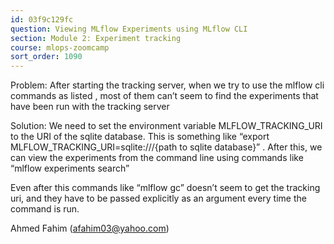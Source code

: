 ```yaml
---
id: 03f9c129fc
question: Viewing MLflow Experiments using MLflow CLI
section: Module 2: Experiment tracking
course: mlops-zoomcamp
sort_order: 1090
---
```


Problem: After starting the tracking server, when we try to use the mlflow cli commands as listed , most of them can’t seem to find the experiments that have been run with the tracking server

Solution: We need to set the environment variable MLFLOW_TRACKING_URI to the URI of the sqlite database. This is something like “export MLFLOW_TRACKING_URI=sqlite:///{path to sqlite database}” . After this, we can view the experiments from the command line using commands like “mlflow experiments search”

Even after this commands like “mlflow gc” doesn’t seem to get the tracking uri, and they have to be passed explicitly as an argument every time the command is run.

Ahmed Fahim (afahim03@yahoo.com)

